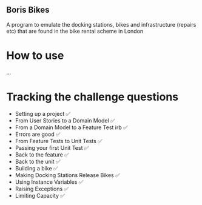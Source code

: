 ## Boris Bikes

A program to emulate the docking stations, bikes and infrastructure (repairs etc) that are found in the bike rental scheme in London

# How to use
...

# Tracking the challenge questions
 - Setting up a project ✅
 - From User Stories to a Domain Model ✅
 - From a Domain Model to a Feature Test irb ✅
 - Errors are good ✅
 - From Feature Tests to Unit Tests ✅
 - Passing your first Unit Test ✅
 - Back to the feature ✅
 - Back to the unit ✅
 - Building a bike ✅
 - Making Docking Stations Release Bikes ✅
 - Using Instance Variables ✅
 - Raising Exceptions ✅
 - Limiting Capacity ✅
 

